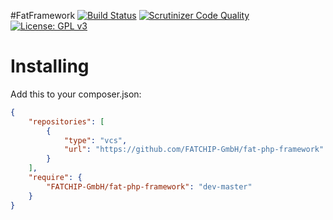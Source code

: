 #FatFramework
[![Build Status](https://scrutinizer-ci.com/g/FATCHIP-GmbH/fat-php-framework/badges/build.png?b=master)](https://scrutinizer-ci.com/g/FATCHIP-GmbH/fat-php-framework/build-status/master)
[![Scrutinizer Code Quality](https://scrutinizer-ci.com/g/FATCHIP-GmbH/fat-php-framework/badges/quality-score.png?b=master)](https://scrutinizer-ci.com/g/FATCHIP-GmbH/fat-php-framework/?branch=master)
[![License: GPL v3](https://img.shields.io/badge/License-GPL%20v3-blue.svg)](http://www.gnu.org/licenses/gpl-3.0)

Installing
==========

Add this to your composer.json:

```json
{
    "repositories": [
        {
            "type": "vcs",
            "url": "https://github.com/FATCHIP-GmbH/fat-php-framework"
        }
    ],
    "require": {
        "FATCHIP-GmbH/fat-php-framework": "dev-master"
    }
}
```
